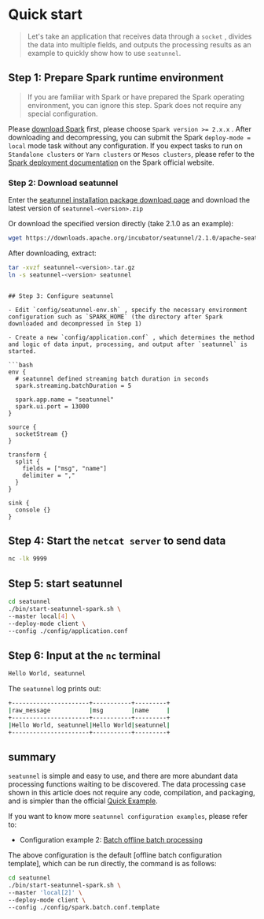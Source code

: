 # Quick start

> Let's take an application that receives data through a `socket` , divides the data into multiple fields, and outputs the processing results as an example to quickly show how to use `seatunnel`.

## Step 1: Prepare Spark runtime environment

> If you are familiar with Spark or have prepared the Spark operating environment, you can ignore this step. Spark does not require any special configuration.

Please [download Spark](https://spark.apache.org/downloads.html) first, please choose `Spark version >= 2.x.x` . After downloading and decompressing, you can submit the Spark `deploy-mode = local` mode task without any configuration. If you expect tasks to run on `Standalone clusters` or `Yarn clusters` or `Mesos clusters`, please refer to the [Spark deployment documentation](https://spark.apache.org/docs/latest/cluster-overview.html) on the Spark official website.

### Step 2: Download seatunnel

Enter the [seatunnel installation package download page](https://seatunnel.apache.org/download) and download the latest version of `seatunnel-<version>.zip`

Or download the specified version directly (take 2.1.0 as an example):

```bash
wget https://downloads.apache.org/incubator/seatunnel/2.1.0/apache-seatunnel-incubating-2.1.0-bin.tar.gz -O seatunnel-2.1.0.tar.gz
```

After downloading, extract:

```bash
tar -xvzf seatunnel-<version>.tar.gz
ln -s seatunnel-<version> seatunnel
```
```

## Step 3: Configure seatunnel

- Edit `config/seatunnel-env.sh` , specify the necessary environment configuration such as `SPARK_HOME` (the directory after Spark downloaded and decompressed in Step 1)

- Create a new `config/application.conf` , which determines the method and logic of data input, processing, and output after `seatunnel` is started.

```bash
env {
  # seatunnel defined streaming batch duration in seconds
  spark.streaming.batchDuration = 5

  spark.app.name = "seatunnel"
  spark.ui.port = 13000
}

source {
  socketStream {}
}

transform {
  split {
    fields = ["msg", "name"]
    delimiter = ","
  }
}

sink {
  console {}
}
```

## Step 4: Start the `netcat server` to send data

```bash
nc -lk 9999
```

## Step 5: start seatunnel

```bash
cd seatunnel
./bin/start-seatunnel-spark.sh \
--master local[4] \
--deploy-mode client \
--config ./config/application.conf
```

## Step 6: Input at the `nc` terminal

```bash
Hello World, seatunnel
```

The `seatunnel` log prints out:

```bash
+----------------------+-----------+---------+
|raw_message           |msg        |name     |
+----------------------+-----------+---------+
|Hello World, seatunnel|Hello World|seatunnel|
+----------------------+-----------+---------+
```

## summary

`seatunnel` is simple and easy to use, and there are more abundant data processing functions waiting to be discovered. The data processing case shown in this article does not require any code, compilation, and packaging, and is simpler than the official [Quick Example](https://spark.apache.org/docs/latest/streaming-programming-guide.html#a-quick-example).

If you want to know more `seatunnel configuration examples`, please refer to:

- Configuration example 2: [Batch offline batch processing](https://github.com/apache/incubator-seatunnel/blob/dev/config/spark.batch.conf.template)

The above configuration is the default [offline batch configuration template], which can be run directly, the command is as follows:

```bash
cd seatunnel
./bin/start-seatunnel-spark.sh \
--master 'local[2]' \
--deploy-mode client \
--config ./config/spark.batch.conf.template
```
